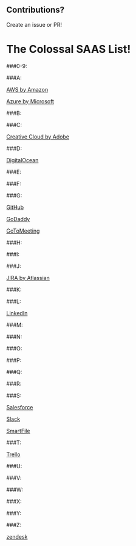 ## Contributions? 
Create an issue or PR!

# The Colossal SAAS List!

###0-9:

###A:

[AWS by Amazon](https://aws.amazon.com/)

[Azure by Microsoft](https://azure.com)

###B:

###C:

[Creative Cloud by Adobe](http://www.adobe.com/)

###D:

[DigitalOcean](https://www.digitalocean.com/)

###E:

###F:

###G:

[GitHub](https://github.com/)

[GoDaddy](https://www.godaddy.com)

[GoToMeeting](https://www.gotomeeting.com/)

###H:

###I:

###J:

[JIRA by Atlassian](https://jira.atlassian.com/secure/Dashboard.jspa)

###K:

###L:

[LinkedIn](https://www.linkedin.com)

###M:

###N:

###O:

###P:

###Q:

###R:

###S:

[Salesforce](https://www.salesforce.com/)

[Slack](https://slack.com)

[SmartFile](https://www.smartfile.com/)

###T:

[Trello](https://trello.com)

###U:

###V:

###W:

###X:

###Y:

###Z:

[zendesk](https://www.zendesk.com)
